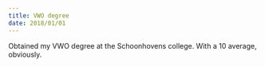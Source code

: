 ```yaml
---
title: VWO degree
date: 2018/01/01
---
```


Obtained my VWO degree at the Schoonhovens college. With a 10 average, obviously.
